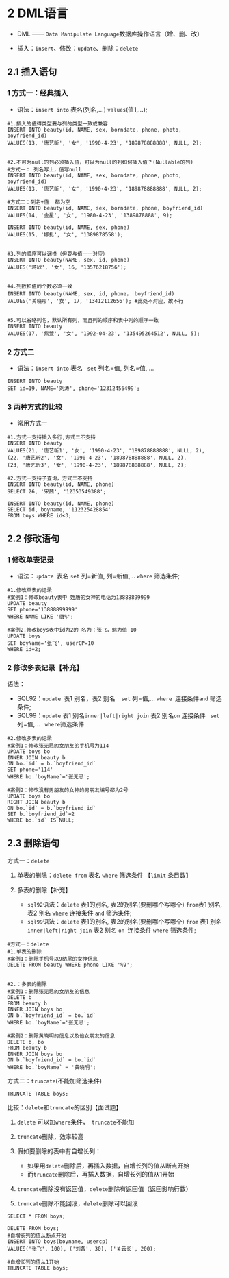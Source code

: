 # 2 DML语言 

+ DML —— `Data Manipulate Language`数据库操作语言（增、删、改）

+ 插入：`insert`、修改：`update`、删除：`delete`

## 2.1 插入语句

### 1 方式一：经典插入

+ 语法：`insert into` 表名(列名,...)  `values`(值1,...);

```mysql
#1.插入的值得类型要与列的类型一致或兼容
INSERT INTO beauty(id, NAME, sex, borndate, phone, photo, boyfriend_id)
VALUES(13, '唐艺昕', '女', '1990-4-23', '189878888888', NULL, 2);


#2.不可为null的列必须插入值，可以为null的列如何插入值？(Nullable的列)
#方式一： 列名写上，值写null
INSERT INTO beauty(id, NAME, sex, borndate, phone, photo, boyfriend_id)
VALUES(13, '唐艺昕', '女', '1990-4-23', '189878888888', NULL, 2);

#方式二：列名+值  都为空
INSERT INTO beauty(id, NAME, sex, borndate, phone, boyfriend_id)
VALUES(14, '金星', '女', '1980-4-23', '1389878888', 9);

INSERT INTO beauty(id, NAME, sex, phone)
VALUES(15, '娜扎', '女', '1389878558');


#3.列的顺序可以调换（但要与值一一对应）
INSERT INTO beauty(NAME, sex, id, phone)
VALUES('蒋欣', '女', 16, '13576218756');


#4.列数和值的个数必须一致
INSERT INTO beauty(NAME, sex, id, phone， boyfriend_id)
VALUES('关晓彤', '女', 17, '13412112656'); #此处不对应，故不行


#5.可以省略列名，默认所有列，而且列的顺序和表中列的顺序一致
INSERT INTO beauty
VALUES(17, '紫萱', '女', '1992-04-23', '135495264512', NULL, 5);
```

### 2 方式二

+ 语法：`insert into` 表名 ` set` 列名=值, 列名=值, ...

```mysql
INSERT INTO beauty
SET id=19, NAME='刘涛', phone='12312456499';
```

### 3 两种方式的比较

+ 常用方式一

```mysql
#1.方式一支持插入多行,方式二不支持
INSERT INTO beauty
VALUES(21, '唐艺昕1', '女', '1990-4-23', '189878888888', NULL, 2),
(22, '唐艺昕2', '女', '1990-4-23', '189878888888', NULL, 2),
(23, '唐艺昕3', '女', '1990-4-23', '189878888888', NULL, 2);

#2.方式一支持子查询，方式二不支持
INSERT INTO beauty(id, NAME, phone)
SELECT 26, '宋茜', '12353549388';

INSERT INTO beauty(id, NAME, phone)
SELECT id, boyname, '112325428854' 
FROM boys WHERE id<3;
```



## 2.2 修改语句

### 1 修改单表记录

+ 语法：`update `表名 `set` 列=新值, 列=新值,...   `where` 筛选条件;

```mysql
#1.修改单表的记录
#案例1：修改beauty表中 姓唐的女神的电话为13888899999
UPDATE beauty 
SET phone='13888899999'
WHERE NAME LIKE '唐%';

#案例2.修改boys表中id为2的 名为：张飞，魅力值 10
UPDATE boys
SET boyName='张飞', userCP=10
WHERE id=2;
```

### 2 修改多表记录【补充】

语法：

+ SQL92：`update `表1 别名，表2 别名`  set` 列=值,...   `where `连接条件`and` 筛选条件;
+ SQL99：`update` 表1 别名`inner|left|right join` 表2 别名`on` 连接条件
      `  set `列=值,... `  where `筛选条件

```mysql
#2.修改多表的记录
#案例1：修改张无忌的女朋友的手机号为114
UPDATE boys bo
INNER JOIN beauty b
ON bo.`id` = b.`boyfriend_id`
SET phone='114'
WHERE bo.`boyName`='张无忌';

#案例2：修改没有男朋友的女神的男朋友编号都为2号
UPDATE boys bo
RIGHT JOIN beauty b
ON bo.`id` = b.`boyfriend_id`
SET b.`boyfriend_id`=2
WHERE bo.`id` IS NULL;
```



## 2.3 删除语句

方式一：`delete`

1. 单表的删除：`delete from` 表名 `where` 筛选条件 【`limit` 条目数】

2. 多表的删除【补充】
   + `sql92`语法：`delete` 表1的别名, 表2的别名(要删哪个写哪个) ` from `表1 别名, 表2 别名  `where` 连接条件  `and` 筛选条件;
   + `sql99`语法：`delete` 表1的别名, 表2的别名(要删哪个写哪个) `from` 表1 别名
     `inner|left|right join` 表2 别名  `on `连接条件 `where` 筛选条件;

```mysql
#方式一：delete
#1.单表的删除
#案例1：删除手机号以9结尾的女神信息
DELETE FROM beauty WHERE phone LIKE '%9';


#2.：多表的删除
#案例1：删除张无忌的女朋友的信息
DELETE b
FROM beauty b
INNER JOIN boys bo
ON b.`boyfriend_id` = bo.`id`
WHERE bo.`boyName`='张无忌';

#案例2：删除黄晓明的信息以及他女朋友的信息
DELETE b, bo
FROM beauty b
INNER JOIN boys bo
ON b.`boyfriend_id` = bo.`id`
WHERE bo.`boyName` = '黄晓明';
```

方式二：`truncate`(不能加筛选条件)

```mysql
TRUNCATE TABLE boys;
```

比较：`delete`和`truncate`的区别【面试题】

1. `delete` 可以加``where``条件，` truncate`不能加

2. `truncate`删除，效率较高

3. 假如要删除的表中有自增长列：
   + 如果用`delete`删除后，再插入数据，自增长列的值从断点开始
   + 而`truncate`删除后，再插入数据，自增长列的值从1开始

4. `truncate`删除没有返回值，`delete`删除有返回值（返回影响行数）

5. `truncate`删除不能回滚，`delete`删除可以回滚

```mysql
SELECT * FROM boys;

DELETE FROM boys;
#自增长列的值从断点开始
INSERT INTO boys(boyname, usercp)
VALUES('张飞', 100), ('刘备', 30), ('关云长', 200);

#自增长列的值从1开始
TRUNCATE TABLE boys;
```



